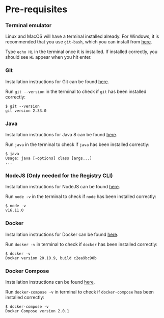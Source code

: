 # Pre-requisites

### Terminal emulator

Linux and MacOS will have a terminal installed already. For Windows, it is recommended that you use `git-bash`, which you can install from [here](https://git-scm.com/download/win).

Type `echo Hi` in the terminal once it is installed. If installed correctly, you should see `Hi` appear when you hit enter.

### Git

Installation instructions for Git can be found [here](https://github.com/git-guides/install-git).

Run `git --version` in the terminal to check if `git` has been installed correctly:

```
$ git --version
git version 2.33.0
```

### Java

Installation instructions for Java 8 can be found [here](https://docs.oracle.comjavase/8/docs/technotes/guides/install/install\_overview.html).

Run `java` in the terminal to check if `java` has been installed correctly:

```
$ java
Usage: java [-options] class [args...]
...
```

### NodeJS (Only needed for the Registry CLI)

Installation instructions for NodeJS can be found [here](https://nodejs.org/en/download/package-manager/).

Run `node -v` in the terminal to check if `node` has been installed correctly:

```
$ node -v
v16.11.0
```

### Docker

Installation instructions for Docker can be found [here](https://docs.docker.com/engine/install/).

Run `docker -v` in terminal to check if `docker` has been installed correctly:

```
$ docker -v
Docker version 20.10.9, build c2ea9bc90b
```

### Docker Compose

Installation instructions can be found [here](https://docs.docker.com/engine/install/).

Run `docker-compose -v` in terminal to check if `docker-compose` has been installed correctly:

```
$ docker-compose -v
Docker Compose version 2.0.1
```

